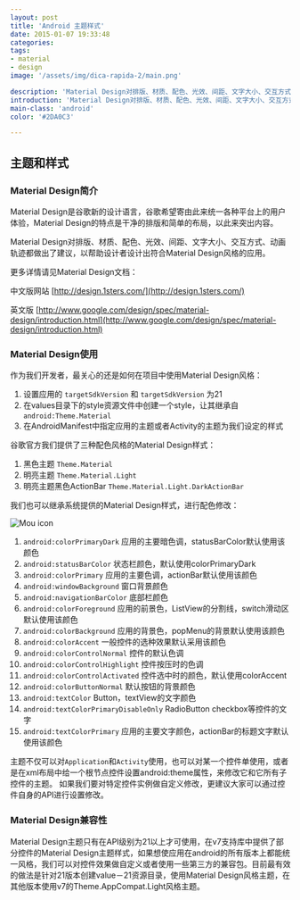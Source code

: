 ```yaml
---
layout: post
title: 'Android 主题样式'
date: 2015-01-07 19:33:48
categories:
tags:
- material
- design
image: '/assets/img/dica-rapida-2/main.png'

description: 'Material Design对排版、材质、配色、光效、间距、文字大小、交互方式、动画轨迹都做出了建议，以帮助设计者设计出符合Material Design风格的应用。'
introduction: 'Material Design对排版、材质、配色、光效、间距、文字大小、交互方式、动画轨迹都做出了建议，以帮助设计者设计出符合Material Design风格的应用。'
main-class: 'android'
color: '#2DA0C3'

---
```

## 主题和样式

### Material Design简介

Material Design是谷歌新的设计语言，谷歌希望寄由此来统一各种平台上的用户体验，Material Design的特点是干净的排版和简单的布局，以此来突出内容。

Material Design对排版、材质、配色、光效、间距、文字大小、交互方式、动画轨迹都做出了建议，以帮助设计者设计出符合Material Design风格的应用。

更多详情请见Material Design文档：

中文版网站 [http://design.1sters.com/](http://design.1sters.com/)

英文版 [http://www.google.com/design/spec/material-design/introduction.html](http://www.google.com/design/spec/material-design/introduction.html)

### Material Design使用

作为我们开发者，最关心的还是如何在项目中使用Material Design风格：

1.  设置应用的 `targetSdkVersion` 和 `targetSdkVersion` 为21
2.  在values目录下的style资源文件中创建一个style，让其继承自 `android:Theme.Material`
3.  在AndroidManifest中指定应用的主题或者Activity的主题为我们设定的样式

谷歌官方我们提供了三种配色风格的Material Design样式：

1.  黑色主题 `Theme.Material`
2.  明亮主题 `Theme.Material.Light`
3.  明亮主题黑色ActionBar `Theme.Material.Light.DarkActionBar`

我们也可以继承系统提供的Material Design样式，进行配色修改：

![Mou icon](ThemeColors.png)

1.  `android:colorPrimaryDark` 应用的主要暗色调，statusBarColor默认使用该颜色
2.  `android:statusBarColor` 状态栏颜色，默认使用colorPrimaryDark
3.  `android:colorPrimary` 应用的主要色调，actionBar默认使用该颜色
4.  `android:windowBackground` 窗口背景颜色
5.  `android:navigationBarColor` 底部栏颜色
6.  `android:colorForeground` 应用的前景色，ListView的分割线，switch滑动区默认使用该颜色
7.  `android:colorBackground` 应用的背景色，popMenu的背景默认使用该颜色
8.  `android:colorAccent` 一般控件的选种效果默认采用该颜色
9.  `android:colorControlNormal` 控件的默认色调　
10.  `android:colorControlHighlight` 控件按压时的色调
11.  `android:colorControlActivated` 控件选中时的颜色，默认使用colorAccent
12.  `android:colorButtonNormal` 默认按钮的背景颜色
13.  `android:textColor` Button，textView的文字颜色
14.  `android:textColorPrimaryDisableOnly` RadioButton checkbox等控件的文字
15.  `android:textColorPrimary` 应用的主要文字颜色，actionBar的标题文字默认使用该颜色

主题不仅可以对`Application`和`Activity`使用，也可以对某一个控件单使用，或者是在xml布局中给一个根节点控件设置android:theme属性，来修改它和它所有子控件的主题。
如果我们要对特定控件实例做自定义修改，更建议大家可以通过控件自身的API进行设置修改。

### Material Design兼容性

Material Design主题只有在API级别为21以上才可使用，在v7支持库中提供了部分控件的Material Design主题样式，如果想使应用在android的所有版本上都能统一风格，我们可以对控件效果做自定义或者使用一些第三方的兼容包。目前最有效的做法是针对21版本创建value－21资源目录，使用Material Design风格主题，在其他版本使用v7的Theme.AppCompat.Light风格主题。